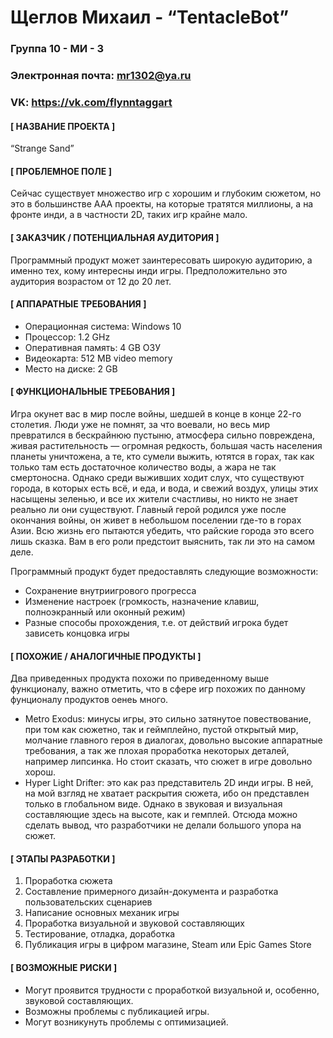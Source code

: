 #  **Щеглов Михаил - “TentacleBot”**


### Группа **10 - МИ - 3**
### Электронная почта: **mr1302@ya.ru**
### VK: **https://vk.com/flynntaggart**

#### **[ НАЗВАНИЕ ПРОЕКТА ]**

“Strange Sand”

#### **[ ПРОБЛЕМНОЕ ПОЛЕ ]**

Сейчас существует множество игр с хорошим и глубоким сюжетом, но это в большинстве AAA проекты, на которые тратятся миллионы, а на фронте инди, а в частности 2D, таких игр крайне мало.

#### **[ ЗАКАЗЧИК / ПОТЕНЦИАЛЬНАЯ АУДИТОРИЯ ]**

Программный продукт может заинтересовать широкую аудиторию, а именно тех, кому интересны инди игры. Предположительно это аудитория возрастом от 12 до 20 лет.

#### **[ АППАРАТНЫЕ ТРЕБОВАНИЯ ]**

* Операционная система: Windows 10
* Процессор: 1.2 GHz
* Оперативная память: 4 GB ОЗУ
* Видеокарта: 512 MB video memory
* Место на диске: 2 GB

####  **[ ФУНКЦИОНАЛЬНЫЕ ТРЕБОВАНИЯ ]**
Игра окунет вас в мир после войны, шедшей в конце в конце 22-го столетия. Люди уже не помнят, за что воевали, но весь мир превратился в бескрайнюю пустыню, атмосфера сильно повреждена, живая растительность — огромная редкость, большая часть населения планеты уничтожена, а те, кто сумели выжить, ютятся в горах, так как только там есть достаточное количество воды, а жара не так смертоносна. Однако среди выживших ходит слух, что существуют города, в которых есть всё, и еда, и вода, и свежий воздух, улицы этих насыщены зеленью, и все их жители счастливы, но никто не знает реально ли они существуют. Главный герой родился уже после окончания войны, он живет в небольшом поселении где-то в горах Азии. Всю жизнь его пытаются убедить, что райские города это всего лишь сказка. Вам в его роли предстоит выяснить, так ли это на самом деле.

Программный продукт будет предоставлять следующие возможности: 
* Сохранение внутриигрового прогресса
* Изменение настроек (громкость, назначение клавиш, полноэкранный или оконный режим)
* Разные способы прохождения, т.е. от действий игрока будет зависеть концовка игры

#### **[ ПОХОЖИЕ / АНАЛОГИЧНЫЕ ПРОДУКТЫ ]**

Два приведенных продукта похожи по приведенному выше функционалу, важно отметить, что в сфере игр похожих по данному фунционалу продуктов оенеь много.
* Metro Exodus: минусы игры, это сильно затянутое повествование, при том как сюжетно, так и геймплейно, пустой открытый мир, молчание главного героя в диалогах, довольно высокие аппаратные требования, а так же плохая проработка некоторых деталей, например липсинка. Но стоит сказать, что сюжет в игре довольно хорош.
* Hyper Light Drifter: это как раз представитель 2D инди игры. В ней, на мой взгляд не хватает раскрытия сюжета, ибо он представлен только в глобальном виде. Однако в звуковая и визуальная составляющие здесь на высоте, как и гемплей. Отсюда можно сделать вывод, что разработчики не делали большого упора на сюжет.

#### **[ ЭТАПЫ РАЗРАБОТКИ ]**

1.	Проработка сюжета
2.  Составление примерного дизайн-документа и разработка пользовательских сценариев
3.	Написание основных механик игры
4.	Проработка визуальной и звуковой составляющих
5.	Тестирование, отладка, доработка
6.	Публикация игры в цифром магазине, Steam или Epic Games Store

#### **[ ВОЗМОЖНЫЕ РИСКИ ]**

* Могут проявится трудности с проработкой визуальной и, особенно, звуковой составляющих.
* Возможны проблемы с публикацией игры.
* Могут возникунуть проблемы с оптимизацией.

